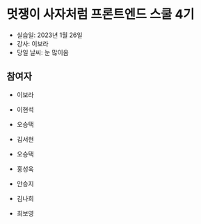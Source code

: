 # 멋쟁이 사자처럼 프론트엔드 스쿨 4기

- 실습일: 2023년 1월 26일
- 강사: 이보라
- 당일 날씨: 눈 많이옴

## 참여자

- 이보라

- 이현석

- 오승택

- 김서현

- 오승택

- 홍성욱

- 안승지

- 김나희

- 최보영
